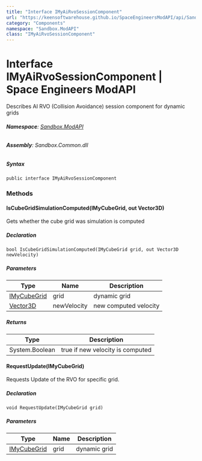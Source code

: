 ```yaml
---
title: "Interface IMyAiRvoSessionComponent"
url: "https://keensoftwarehouse.github.io/SpaceEngineersModAPI/api/Sandbox.ModAPI.IMyAiRvoSessionComponent.html"
category: "Components"
namespace: "Sandbox.ModAPI"
class: "IMyAiRvoSessionComponent"
---
```


# Interface IMyAiRvoSessionComponent | Space Engineers ModAPI

Describes AI RVO (Collision Avoidance) session component for dynamic grids

###### **Namespace**: [Sandbox.ModAPI](https://keensoftwarehouse.github.io/SpaceEngineersModAPI/api/Sandbox.ModAPI.html)

###### **Assembly**: Sandbox.Common.dll

##### Syntax

```
public interface IMyAiRvoSessionComponent
```

### Methods

#### IsCubeGridSimulationComputed(IMyCubeGrid, out Vector3D)

Gets whether the cube grid was simulation is computed

##### Declaration

```
bool IsCubeGridSimulationComputed(IMyCubeGrid grid, out Vector3D newVelocity)
```

##### Parameters

| Type | Name | Description |
| --- | --- | --- |
| [IMyCubeGrid](https://keensoftwarehouse.github.io/SpaceEngineersModAPI/api/VRage.Game.ModAPI.IMyCubeGrid.html) | grid | dynamic grid |
| [Vector3D](https://keensoftwarehouse.github.io/SpaceEngineersModAPI/api/VRageMath.Vector3D.html) | newVelocity | new computed velocity |

##### Returns

| Type | Description |
| --- | --- |
| System.Boolean | true if new velocity is computed |

#### RequestUpdate(IMyCubeGrid)

Requests Update of the RVO for specific grid.

##### Declaration

```
void RequestUpdate(IMyCubeGrid grid)
```

##### Parameters

| Type | Name | Description |
| --- | --- | --- |
| [IMyCubeGrid](https://keensoftwarehouse.github.io/SpaceEngineersModAPI/api/VRage.Game.ModAPI.IMyCubeGrid.html) | grid | dynamic grid |